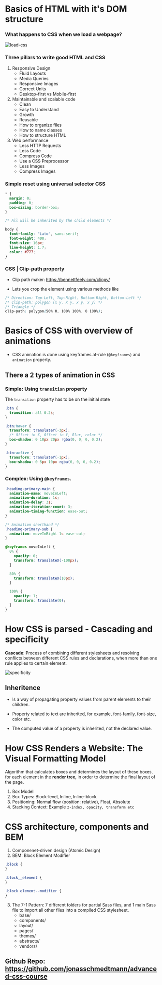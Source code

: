 # Basics of HTML with it's DOM structure

### What happens to CSS when we load a webpage?

![load-css](./load-css.jpg)

### Three pillars to write good HTML and CSS

1. Responsive Design
   - Fluid Layouts
   - Media Queries
   - Responsive Images
   - Correct Units
   - Desktop-first vs Mobile-first
2. Maintainable and scalable code
   - Clean
   - Easy to Understand
   - Growth
   - Reusable
   - How to organize files
   - How to name classes
   - How to structure HTML
3. Web performance
   - Less HTTP Requests
   - Less Code
   - Compress Code
   - Use a CSS Preprocessor
   - Less Images
   - Compress Images

### Simple reset using universal selector CSS

```css
* {
  margin: 0;
  padding: 0;
  box-sizing: border-box;
}

/* All will be inherited by the child elements */

body {
  font-family: "Lato", sans-serif;
  font-weight: 400;
  font-size: 16px;
  line-height: 1.7;
  color: #777;
}
```

### CSS | Clip-path property

- Clip path maker: https://bennettfeely.com/clippy/

- Lets you crop the element using various methods like

```css
/* Direction: Top-Left, Top-Right, Bottom-Right, Bottom-Left */
/* clip-path: polygon (x y, x y, x y, x y) */
/* Triangle */
clip-path: polygon(50% 0, 100% 100%, 0 100%);
```

# Basics of CSS with overview of animations

- CSS animation is done using keyframes at-rule (`@keyframes`) and `animation` property.

## There a 2 types of animation in CSS

### Simple: Using `transition` property

The `transition` property has to be on the initial state

```css
.btn {
  transition: all 0.2s;
}

.btn:hover {
  transform: translateY(-3px);
  /* Offset in X, Offset in Y, Blur, color */
  box-shadow: 0 10px 20px rgba(0, 0, 0, 0.2);
}

.btn:active {
  transform: translateY(-1px);
  box-shadow: 0 5px 10px rgba(0, 0, 0, 0.2);
}
```

### Complex: Using `@keyframes`.

```css
.heading-primary-main {
  animation-name: moveInLeft;
  animation-duration: 1s;
  animation-delay: 3s;
  animation-iteration-count: 3;
  animation-timing-function: ease-out;
}

/* Animation shorthand */
.heading-primary-sub {
  animation: moveInRight 1s ease-out;
}

@keyframes moveInLeft {
  0% {
    opacity: 0;
    transform: translateX(-100px);
  }

  80% {
    transform: translateX(10px);
  }

  100% {
    opacity: 1;
    transform: translate(0);
  }
}
```

# How CSS is parsed - Cascading and specificity

**Cascade**: Process of combining different stylesheets and resolving conflicts between different CSS rules and declarations, when more than one rule applies to certain element.

![specificity](./specificity.jpg)

## Inheritence

- Is a way of propagating property values from parent elements to their children.

- Property related to text are inherited, for example, font-family, font-size, color etc.

- The computed value of a property is inherited, not the declared value.

# How CSS Renders a Website: The Visual Formatting Model

Algorithm that calculates boxes and determines the layout of these boxes, for each element in the **render tree**, in order to determine the final layout of the page.

1. Box Model
2. Box Types: Block-level, Inline, Inline-block
3. Positioning: Normal flow (position: relative), Float, Absolute
4. Stacking Context: Example `z-index, opacity, transform etc`

# CSS architecture, components and BEM

1. Componenet-driven design (Atomic Design)
2. BEM: Block Element Modifier

```css
.block {
}

.block__element {
}

.block_element--modifier {
}
```

3. The 7-1 Pattern: 7 different folders for partial Sass files, and 1 main Sass file to import all other files into a compiled CSS stylesheet.
   - base/
   - components/
   - layout/
   - pages/
   - themes/
   - abstracts/
   - vendors/

## Github Repo: https://github.com/jonasschmedtmann/advanced-css-course
